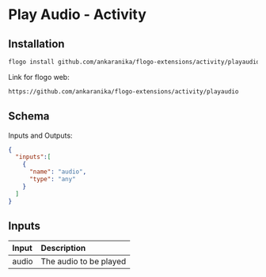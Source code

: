 
# Play Audio - Activity

## Installation

```bash
flogo install github.com/ankaranika/flogo-extensions/activity/playaudio
```
Link for flogo web:
```bash
https://github.com/ankaranika/flogo-extensions/activity/playaudio
```

## Schema
Inputs and Outputs:

```json
{
  "inputs":[
    {
      "name": "audio",
      "type": "any"
    }
  ]
}
```
## Inputs
| Input   | Description    |
|:----------|:---------------|
| audio | The audio to be played |
